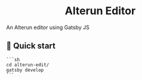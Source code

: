 <h1 align="center">Alterun Editor</h1>

An Alterun editor using Gatsby JS

## 🚀 Quick start

    ```sh
    cd alterun-edit/
    gatsby develop
    ```
